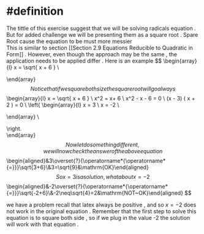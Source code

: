 

# #definition  
The  tittle  of this exercise suggest   that we will be  solving  radicals equation . But for added challenge   we will be  presenting them as  a square root  .  Spare Root  cause the equation  to  be must more messier  
This is similar to section  [[Section 2.9  Equations Reducible to Quadratic in Form]]  . However,  even though the approach may be the same ,  the application needs  to  be applied  differ  .
Here is an example 
$$
\begin{array}{l}
x =   \sqrt{ x +  6   }   \\

\end{array}
$$
Notice that if we square both size the square root will go always   
$$
\begin{array}{l}
x =   \sqrt{ x +  6   }   \\
x^2  =   x+ 6   \\
x^2   - x -   6    = 0  \\
(x  -  3) ( x  +  2 )     =   0   \\
\left\{
\begin{array}{l}
  x  =  3  \\
x  = -2 \\
 
\end{array} \\

\right.  
\end{array}
$$
Now  let do something different ,  we will now check the answer    of the above equation  
$$\begin{aligned}&3\overset{?}{\operatorname*{\operatorname*{=}}}\sqrt{3+6}\\&3=\sqrt{9}&\mathrm{OK}\end{aligned}$$ So  x =  3  is a solution ,  what about  x   =  -2 
$$
\begin{aligned}&-2\overset{?}{\operatorname*{\operatorname*{=}}}\sqrt{-2+6}\\&-2\neq\sqrt{4}=2&\mathrm{NOT~OK}\end{aligned}
$$

we have a problem recall that latex always   be positive  ,  and so    $x    =  -2$  does not work  in the original  equation  .  Remember that the first step  to  solve  this equation  is to square both side , so if  we plug  in the value -2  the  solution  will work  with  that  equation . 
